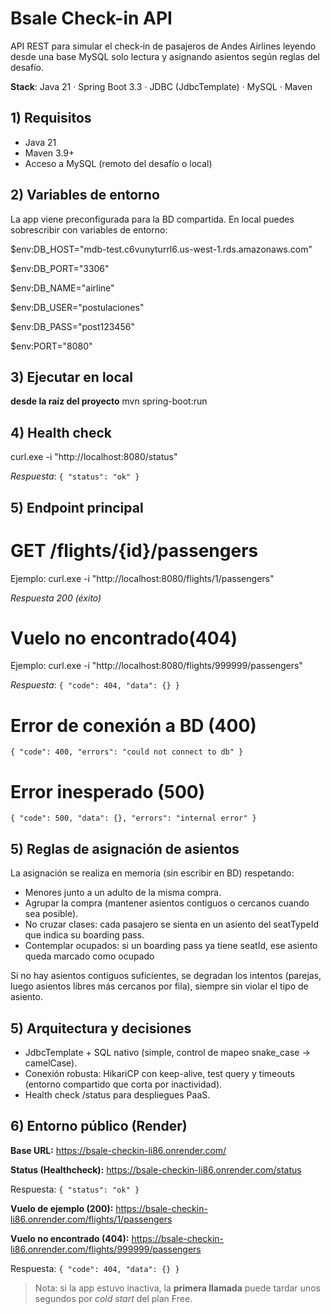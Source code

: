 # Bsale Check-in API 

API REST para simular el check‑in de pasajeros de Andes Airlines leyendo desde una base MySQL solo lectura y asignando asientos según reglas del desafío.

**Stack**: Java 21 · Spring Boot 3.3 · JDBC (JdbcTemplate) · MySQL · Maven

## 1) Requisitos 
- Java 21
- Maven 3.9+
- Acceso a MySQL (remoto del desafío o local)

## 2) Variables de entorno
La app viene preconfigurada para la BD compartida. En local puedes sobrescribir con variables de entorno:

$env:DB_HOST="mdb-test.c6vunyturrl6.us-west-1.rds.amazonaws.com"

$env:DB_PORT="3306"

$env:DB_NAME="airline"

$env:DB_USER="postulaciones"

$env:DB_PASS="post123456"

$env:PORT="8080"

## 3) Ejecutar en local 
**desde la raíz del proyecto**
mvn spring-boot:run

## 4) Health check
curl.exe -i "http://localhost:8080/status"

*Respuesta*: `{ "status": "ok" }`

## 5) Endpoint principal
# GET /flights/{id}/passengers
Ejemplo: curl.exe -i "http://localhost:8080/flights/1/passengers"

*Respuesta 200 (éxito)*

# Vuelo no encontrado(404)
Ejemplo: curl.exe -i "http://localhost:8080/flights/999999/passengers"

*Respuesta*: `{ "code": 404, "data": {} }`

# Error de conexión a BD (400)
`{ "code": 400, "errors": "could not connect to db" }`

# Error inesperado (500)
`{ "code": 500, "data": {}, "errors": "internal error" }`

## 5) Reglas de asignación de asientos
La asignación se realiza en memoria (sin escribir en BD) respetando:
- Menores junto a un adulto de la misma compra.
- Agrupar la compra (mantener asientos contiguos o cercanos cuando sea posible).
- No cruzar clases: cada pasajero se sienta en un asiento del seatTypeId que indica su boarding pass.
- Contemplar ocupados: si un boarding pass ya tiene seatId, ese asiento queda marcado como ocupado

Si no hay asientos contiguos suficientes, se degradan los intentos (parejas, luego asientos libres más cercanos por fila), siempre sin violar el tipo de asiento.

## 5) Arquitectura y decisiones
- JdbcTemplate + SQL nativo (simple, control de mapeo snake_case → camelCase).
- Conexión robusta: HikariCP con keep-alive, test query y timeouts (entorno compartido que corta por inactividad).
- Health check /status para despliegues PaaS.

## 6) Entorno público (Render)

**Base URL:** https://bsale-checkin-li86.onrender.com/ 

**Status (Healthcheck):** https://bsale-checkin-li86.onrender.com/status

  Respuesta: `{ "status": "ok" }`

**Vuelo de ejemplo (200):** https://bsale-checkin-li86.onrender.com/flights/1/passengers 

**Vuelo no encontrado (404):** https://bsale-checkin-li86.onrender.com/flights/999999/passengers
  
  Respuesta: `{ "code": 404, "data": {} }`

> Nota: si la app estuvo inactiva, la **primera llamada** puede tardar unos segundos por *cold start* del plan Free.
